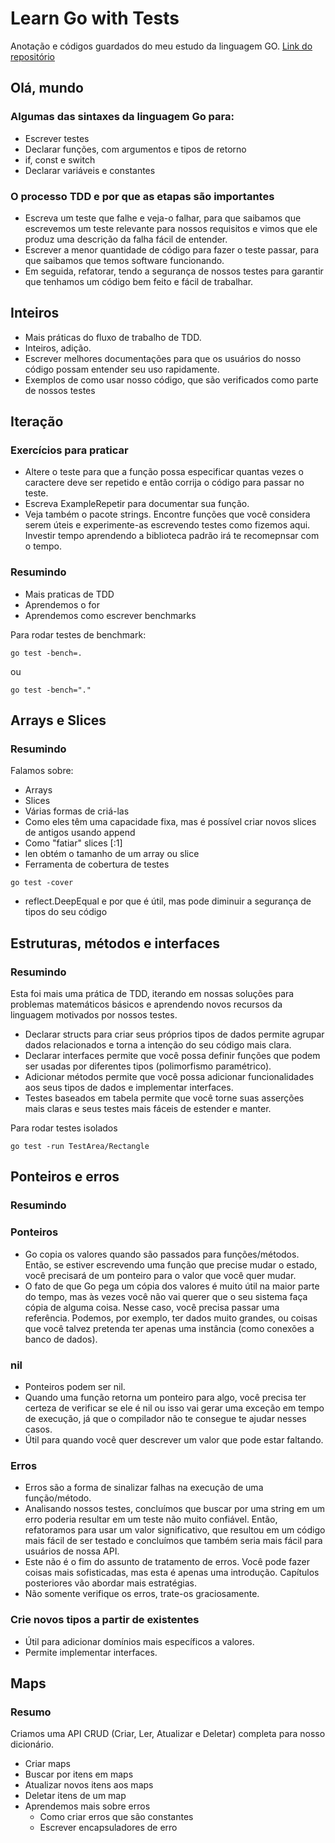 # Learn Go with Tests

Anotação e códigos guardados do meu estudo da linguagem GO.
[Link do repositório](https://github.com/quii/learn-go-with-tests)

## Olá, mundo

### Algumas das sintaxes da linguagem Go para:

- Escrever testes
- Declarar funções, com argumentos e tipos de retorno
- if, const e switch
- Declarar variáveis e constantes

### O processo TDD e por que as etapas são importantes

- Escreva um teste que falhe e veja-o falhar, para que saibamos que escrevemos um teste relevante para nossos requisitos e vimos que ele produz uma descrição da falha fácil de entender.
- Escrever a menor quantidade de código para fazer o teste passar, para que saibamos que temos software funcionando.
- Em seguida, refatorar, tendo a segurança de nossos testes para garantir que tenhamos um código bem feito e fácil de trabalhar.

## Inteiros

- Mais práticas do fluxo de trabalho de TDD.
- Inteiros, adição.
- Escrever melhores documentações para que os usuários do nosso código possam entender seu uso rapidamente.
- Exemplos de como usar nosso código, que são verificados como parte de nossos testes

## Iteração

### Exercícios para praticar

- Altere o teste para que a função possa especificar quantas vezes o caractere deve ser repetido e então corrija o código para passar no teste.
- Escreva ExampleRepetir para documentar sua função.
- Veja também o pacote strings. Encontre funções que você considera serem úteis e experimente-as escrevendo testes como fizemos aqui. Investir tempo aprendendo a biblioteca padrão irá te recomepnsar com o tempo.

### Resumindo

- Mais praticas de TDD
- Aprendemos o for
- Aprendemos como escrever benchmarks

Para rodar testes de benchmark:

```
go test -bench=.
```

ou

```
go test -bench="."
```

## Arrays e Slices

### Resumindo

Falamos sobre:

- Arrays
- Slices
- Várias formas de criá-las
- Como eles têm uma capacidade fixa, mas é possível criar novos slices de antigos usando append
- Como "fatiar" slices [:1]
- len obtém o tamanho de um array ou slice
- Ferramenta de cobertura de testes

```
go test -cover
```

- reflect.DeepEqual e por que é útil, mas pode diminuir a segurança de tipos do seu código

## Estruturas, métodos e interfaces

### Resumindo

Esta foi mais uma prática de TDD, iterando em nossas soluções para problemas matemáticos básicos e aprendendo novos recursos da linguagem motivados por nossos testes.

- Declarar structs para criar seus próprios tipos de dados permite agrupar dados relacionados e torna a intenção do seu código mais clara.
- Declarar interfaces permite que você possa definir funções que podem ser usadas por diferentes tipos (polimorfismo paramétrico).
- Adicionar métodos permite que você possa adicionar funcionalidades aos seus tipos de dados e implementar interfaces.
- Testes baseados em tabela permite que você torne suas asserções mais claras e seus testes mais fáceis de estender e manter.

Para rodar testes isolados

```
go test -run TestArea/Rectangle
```

## Ponteiros e erros

### Resumindo

### Ponteiros

- Go copia os valores quando são passados para funções/métodos. Então, se estiver escrevendo uma função que precise mudar o estado, você precisará de um ponteiro para o valor que você quer mudar.
- O fato de que Go pega um cópia dos valores é muito útil na maior parte do tempo, mas às vezes você não vai querer que o seu sistema faça cópia de alguma coisa. Nesse caso, você precisa passar uma referência. Podemos, por exemplo, ter dados muito grandes, ou coisas que você talvez pretenda ter apenas uma instância (como conexões a banco de dados).

### nil

- Ponteiros podem ser nil.
- Quando uma função retorna um ponteiro para algo, você precisa ter certeza de verificar se ele é nil ou isso vai gerar uma exceção em tempo de execução, já que o compilador não te consegue te ajudar nesses casos.
- Útil para quando você quer descrever um valor que pode estar faltando.

### Erros

- Erros são a forma de sinalizar falhas na execução de uma função/método.
- Analisando nossos testes, concluímos que buscar por uma string em um erro poderia resultar em um teste não muito confiável. Então, refatoramos para usar um valor significativo, que resultou em um código mais fácil de ser testado e concluímos que também seria mais fácil para usuários de nossa API.
- Este não é o fim do assunto de tratamento de erros. Você pode fazer coisas mais sofisticadas, mas esta é apenas uma introdução. Capítulos posteriores vão abordar mais estratégias.
- Não somente verifique os erros, trate-os graciosamente.

### Crie novos tipos a partir de existentes

- Útil para adicionar domínios mais específicos a valores.
- Permite implementar interfaces.

## Maps

### Resumo

Criamos uma API CRUD (Criar, Ler, Atualizar e Deletar) completa para nosso dicionário.

- Criar maps
- Buscar por itens em maps
- Atualizar novos itens aos maps
- Deletar itens de um map
- Aprendemos mais sobre erros
  - Como criar erros que são constantes
  - Escrever encapsuladores de erro
